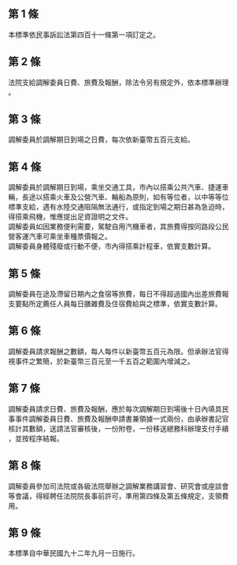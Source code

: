 第 1 條
-------
本標準依民事訴訟法第四百十一條第一項訂定之。

第 2 條
-------
法院支給調解委員日費、旅費及報酬，除法令另有規定外，依本標準辦理  
。

第 3 條
-------
調解委員於調解期日到場之日費，每次依新臺幣五百元支給。

第 4 條
-------
調解委員於調解期日到場，乘坐交通工具，市內以搭乘公共汽車、捷運車  
輛，長途以搭乘火車及公營汽車、輪船為原則，如有等位者，以中等等位  
標準支給，遇有水陸交通阻隔無法通行，或指定到場之期日甚為急迫時，  
得搭乘飛機，惟應提出足資證明之文件。  
調解委員如因業務便利需要，駕駛自用汽機車者，其旅費得按同路段公民  
營客運汽車可乘坐車種票價報之。  
調解委員身體殘廢或行動不便，市內得搭乘計程車，依實支數計算。

第 5 條
-------
調解委員在途及滯留日期內之食宿等旅費，每日不得超過國內出差旅費報  
支要點所定薦任人員每日膳雜費及住宿費給與之標準，依實支數計算。

第 6 條
-------
調解委員請求報酬之數額，每人每件以新臺幣五百元為限。但承辦法官得  
視事件之繁簡，於新臺幣三百元至一千五百之範圍內增減之。

第 7 條
-------
調解委員請求日費、旅費及報酬，應於每次調解期日到場後十日內填具民  
事事件調解委員日費、旅費及報酬申請書兼領據一式兩份，由承辦書記官  
核計其數額，送請法官審核後，一份附卷，一份移送總務科辦理支付手續  
，並按程序結報。

第 8 條
-------
調解委員參加司法院或各級法院舉辦之調解業務講習會、研究會或座談會  
等會議，得經聘任法院院長事前許可，準用第四條及第五條規定，支領費  
用。

第 9 條
-------
本標準自中華民國九十二年九月一日施行。

